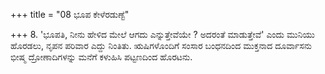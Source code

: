 +++
title = "08 ಭೂಪ ಕೇಳೆರಡುಣ್ಟೆ"

+++
8. 'ಭೂಪತಿ, ನೀನು ಹೇಳಿದ ಮೇಲೆ ಆಗದು ಎನ್ನುತ್ತೇವೆಯೇ ? ಅದರಂತೆ ಮಾಡುತ್ತೇವೆ' ಎಂದು ಮುನಿಯು ಹೊರಡಲು, ನೃಪನ ಪರಿವಾರ ಎದ್ದು ನಿಂತಿತು. ಋಷಿಗಳೊಂದಿಗೆ ಸಂಸಾರ ಬಂಧನದಿಂದ ಮುಕ್ತನಾದ ದೂರ್ವಾಸನು ಭೀಷ್ಮ ದ್ರೋಣಾದಿಗಳನ್ನು ಮನೆಗೆ ಕಳುಹಿಸಿ ಪಟ್ಟಣದಿಂದ ಹೊರಟನು.